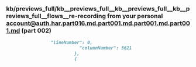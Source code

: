 ### kb/previews_full/kb__previews_full__kb__previews_full__kb__previews_full__flows__re-recording from your personal account@auth.har.part016.md.part001.md.part001.md.part001.md (part 002)

```md
                 "lineNumber": 0,
                            "columnNumber": 5621
                          },
                          {
                          
```

```
